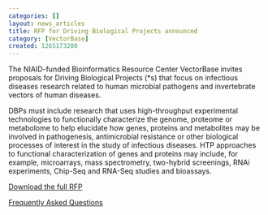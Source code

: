 ```yaml
---
categories: []
layout: news_articles
title: RFP for Driving Biological Projects announced
category: [VectorBase]
created: 1265173200
---
```

<p>The NIAID-funded Bioinformatics Resource Center VectorBase invites proposals for Driving Biological Projects (*s) that focus on infectious diseases research related to human microbial pathogens and invertebrate vectors of human diseases.</p><p>DBPs must include research that uses high-throughput experimental technologies to functionally characterize the genome, proteome or metabolome to help elucidate how genes, proteins and metabolites may be involved in pathogenesis, antimicrobial resistance or other biological processes of interest in the study of infectious diseases. HTP approaches to functional characterization of genes and proteins may include, for example, microarrays, mass spectrometry, two-hybrid screenings, RNAi experiments, Chip-Seq and RNA-Seq studies and bioassays.</p><p><a href="http://www.vectorbase.org/downloads/public_data/documents/Request_for_Proposals_VectorBase_DBP.pdf">Download the full RFP</a></p><p><a href="http://www.vectorbase.org/sections/Forum/viewtopic.php?f=2&t=715">Frequently Asked Questions</a></p>
